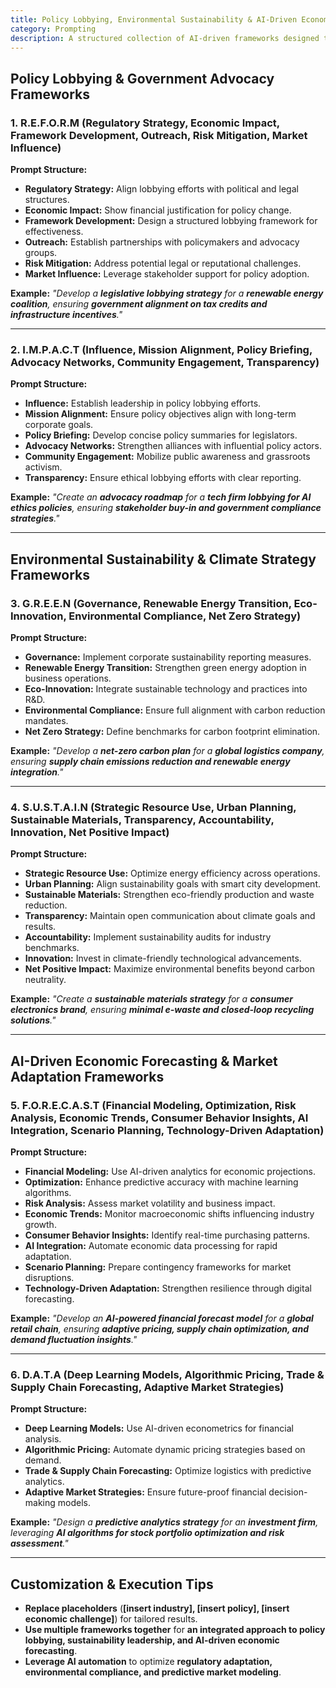 ```yaml
---
title: Policy Lobbying, Environmental Sustainability & AI-Driven Economic Forecasting Frameworks  
category: Prompting 
description: A structured collection of AI-driven frameworks designed to refine policy lobbying tactics, enhance environmental sustainability initiatives, and optimize AI-powered economic forecasting for global market adaptation.
---
```

## **Policy Lobbying & Government Advocacy Frameworks**

### **1. R.E.F.O.R.M (Regulatory Strategy, Economic Impact, Framework Development, Outreach, Risk Mitigation, Market Influence)**

**Prompt Structure:**

- **Regulatory Strategy:** Align lobbying efforts with political and legal structures.
- **Economic Impact:** Show financial justification for policy change.
- **Framework Development:** Design a structured lobbying framework for effectiveness.
- **Outreach:** Establish partnerships with policymakers and advocacy groups.
- **Risk Mitigation:** Address potential legal or reputational challenges.
- **Market Influence:** Leverage stakeholder support for policy adoption.

**Example:**
*"Develop a **legislative lobbying strategy** for a **renewable energy coalition**, ensuring **government alignment on tax credits and infrastructure incentives**."*

---

### **2. I.M.P.A.C.T (Influence, Mission Alignment, Policy Briefing, Advocacy Networks, Community Engagement, Transparency)**

**Prompt Structure:**

- **Influence:** Establish leadership in policy lobbying efforts.
- **Mission Alignment:** Ensure policy objectives align with long-term corporate goals.
- **Policy Briefing:** Develop concise policy summaries for legislators.
- **Advocacy Networks:** Strengthen alliances with influential policy actors.
- **Community Engagement:** Mobilize public awareness and grassroots activism.
- **Transparency:** Ensure ethical lobbying efforts with clear reporting.

**Example:**
*"Create an **advocacy roadmap** for a **tech firm lobbying for AI ethics policies**, ensuring **stakeholder buy-in and government compliance strategies**."*

---

## **Environmental Sustainability & Climate Strategy Frameworks**

### **3. G.R.E.E.N (Governance, Renewable Energy Transition, Eco-Innovation, Environmental Compliance, Net Zero Strategy)**

**Prompt Structure:**

- **Governance:** Implement corporate sustainability reporting measures.
- **Renewable Energy Transition:** Strengthen green energy adoption in business operations.
- **Eco-Innovation:** Integrate sustainable technology and practices into R&D.
- **Environmental Compliance:** Ensure full alignment with carbon reduction mandates.
- **Net Zero Strategy:** Define benchmarks for carbon footprint elimination.

**Example:**
*"Develop a **net-zero carbon plan** for a **global logistics company**, ensuring **supply chain emissions reduction and renewable energy integration**."*

---

### **4. S.U.S.T.A.I.N (Strategic Resource Use, Urban Planning, Sustainable Materials, Transparency, Accountability, Innovation, Net Positive Impact)**

**Prompt Structure:**

- **Strategic Resource Use:** Optimize energy efficiency across operations.
- **Urban Planning:** Align sustainability goals with smart city development.
- **Sustainable Materials:** Strengthen eco-friendly production and waste reduction.
- **Transparency:** Maintain open communication about climate goals and results.
- **Accountability:** Implement sustainability audits for industry benchmarks.
- **Innovation:** Invest in climate-friendly technological advancements.
- **Net Positive Impact:** Maximize environmental benefits beyond carbon neutrality.

**Example:**
*"Create a **sustainable materials strategy** for a **consumer electronics brand**, ensuring **minimal e-waste and closed-loop recycling solutions**."*

---

## **AI-Driven Economic Forecasting & Market Adaptation Frameworks**

### **5. F.O.R.E.C.A.S.T (Financial Modeling, Optimization, Risk Analysis, Economic Trends, Consumer Behavior Insights, AI Integration, Scenario Planning, Technology-Driven Adaptation)**

**Prompt Structure:**

- **Financial Modeling:** Use AI-driven analytics for economic projections.
- **Optimization:** Enhance predictive accuracy with machine learning algorithms.
- **Risk Analysis:** Assess market volatility and business impact.
- **Economic Trends:** Monitor macroeconomic shifts influencing industry growth.
- **Consumer Behavior Insights:** Identify real-time purchasing patterns.
- **AI Integration:** Automate economic data processing for rapid adaptation.
- **Scenario Planning:** Prepare contingency frameworks for market disruptions.
- **Technology-Driven Adaptation:** Strengthen resilience through digital forecasting.

**Example:**
*"Develop an **AI-powered financial forecast model** for a **global retail chain**, ensuring **adaptive pricing, supply chain optimization, and demand fluctuation insights**."*

---

### **6. D.A.T.A (Deep Learning Models, Algorithmic Pricing, Trade & Supply Chain Forecasting, Adaptive Market Strategies)**

**Prompt Structure:**

- **Deep Learning Models:** Use AI-driven econometrics for financial analysis.
- **Algorithmic Pricing:** Automate dynamic pricing strategies based on demand.
- **Trade & Supply Chain Forecasting:** Optimize logistics with predictive analytics.
- **Adaptive Market Strategies:** Ensure future-proof financial decision-making models.

**Example:**
*"Design a **predictive analytics strategy** for an **investment firm**, leveraging **AI algorithms for stock portfolio optimization and risk assessment**."*

---

## **Customization & Execution Tips**

- **Replace placeholders** (**[insert industry], [insert policy], [insert economic challenge]**) for tailored results.
- **Use multiple frameworks together** for **an integrated approach to policy lobbying, sustainability leadership, and AI-driven economic forecasting**.
- **Leverage AI automation** to optimize **regulatory adaptation, environmental compliance, and predictive market modeling**.
